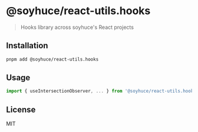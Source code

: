 # @soyhuce/react-utils.hooks

> Hooks library across soyhuce's React projects

## Installation

```bash
pnpm add @soyhuce/react-utils.hooks
```

## Usage

```js
import { useIntersectionObserver, ... } from '@soyhuce/react-utils.hooks'
```

## License
MIT
